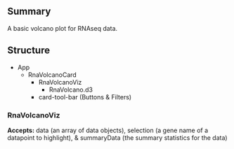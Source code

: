 ## Summary
A basic volcano plot for RNAseq data.

## Structure
- App
  - RnaVolcanoCard
    - RnaVolcanoViz
      - RnaVolcano.d3
    - card-tool-bar (Buttons & Filters)

### RnaVolcanoViz
<b>Accepts:</b> data (an array of data objects), selection (a gene name of a datapoint to highlight), & summaryData (the summary statistics for the data)
